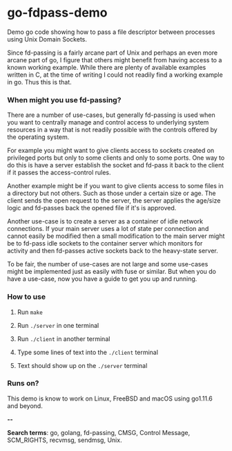 # go-fdpass-demo

Demo go code showing how to pass a file descriptor between processes
using Unix Domain Sockets.

Since fd-passing is a fairly arcane part of Unix and perhaps an even
more arcane part of go, I figure that others might benefit from having
access to a known working example. While there are plenty of available
examples written in C, at the time of writing I could not readily find
a working example in go. Thus this is that.

### When might you use fd-passing?

There are a number of use-cases, but generally fd-passing is used when
you want to centrally manage and control access to underlying system
resources in a way that is not readily possible with the controls
offered by the operating system.

For example you might want to give clients access to sockets created
on privileged ports but only to some clients and only to some
ports. One way to do this is have a server establish the socket and
fd-pass it back to the client if it passes the access-control rules.

Another example might be if you want to give clients access to some
files in a directory but not others. Such as those under a certain
size or age. The client sends the open request to the server, the
server applies the age/size logic and fd-passes back the opened file
if it's is approved.

Another use-case is to create a server as a container of idle network
connections. If your main server uses a lot of state per connection
and cannot easily be modified then a small modification to the main
server might be to fd-pass idle sockets to the container server which
monitors for activity and then fd-passes active sockets back to the
heavy-state server.

To be fair, the number of use-cases are not large and some use-cases
might be implemented just as easily with fuse or similar. But when you
do have a use-case, now you have a guide to get you up and running.

### How to use

1. Run `make`

2. Run `./server` in one terminal

3. Run `./client` in another terminal

4. Type some lines of text into the `./client` terminal

5. Text should show up on the `./server` terminal

### Runs on?

This demo is know to work on Linux, FreeBSD and macOS using go1.11.6
and beyond.


**--**

**Search terms**: go, golang, fd-passing, CMSG, Control Message, SCM_RIGHTS, recvmsg, sendmsg, Unix.
